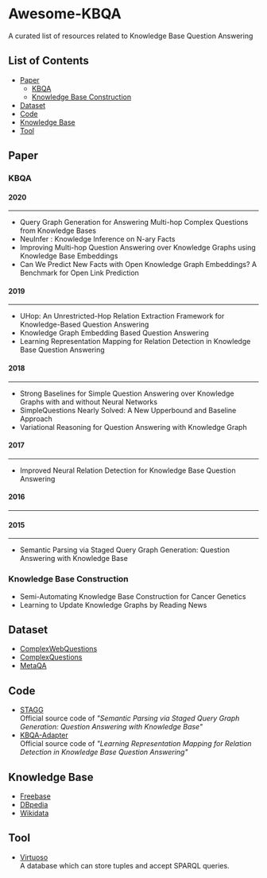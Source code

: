 # Awesome-KBQA
A curated list of resources related to Knowledge Base Question Answering

## List of Contents
- [Paper](#paper)
  - [KBQA](#kbqa)
  - [Knowledge Base Construction](#knowledge-base-construction)
- [Dataset](#dataset)
- [Code](#code)
- [Knowledge Base](knowledge-base)
- [Tool](#tool)

## Paper
### KBQA
#### 2020
---
- Query Graph Generation for Answering Multi-hop Complex Questions from Knowledge Bases
- NeuInfer : Knowledge Inference on N-ary Facts
- Improving Multi-hop Question Answering over Knowledge Graphs using Knowledge Base Embeddings
- Can We Predict New Facts with Open Knowledge Graph Embeddings? A Benchmark for Open Link Prediction

#### 2019
---
- UHop: An Unrestricted-Hop Relation Extraction Framework for Knowledge-Based Question Answering
- Knowledge Graph Embedding Based Question Answering
- Learning Representation Mapping for Relation Detection in Knowledge Base Question Answering

#### 2018
---
- Strong Baselines for Simple Question Answering over Knowledge Graphs with and without Neural Networks
- SimpleQuestions Nearly Solved: A New Upperbound and Baseline Approach
- Variational Reasoning for Question Answering with Knowledge Graph

#### 2017
---
- Improved Neural Relation Detection for Knowledge Base Question Answering

#### 2016
---

#### 2015
---
- Semantic Parsing via Staged Query Graph Generation: Question Answering with Knowledge Base


### Knowledge Base Construction
- Semi-Automating Knowledge Base Construction for Cancer Genetics
- Learning to Update Knowledge Graphs by Reading News

## Dataset
- [ComplexWebQuestions](https://www.tau-nlp.org/compwebq)
- [ComplexQuestions](https://www.aclweb.org/anthology/C16-1236/)
- [MetaQA](https://arxiv.org/abs/1709.04071)


## Code
- [STAGG](https://github.com/scottyih/STAGG)    
Official source code of _"Semantic Parsing via Staged Query Graph Generation: Question Answering with Knowledge Base"_
- [KBQA-Adapter](https://github.com/wudapeng268/KBQA-Adapter)    
Official source code of _"Learning Representation Mapping for Relation Detection in Knowledge Base Question Answering"_

## Knowledge Base
- [Freebase](https://developers.google.com/freebase)
- [DBpedia](https://wiki.dbpedia.org/)
- [Wikidata](https://www.wikidata.org/wiki/Wikidata:Main_Page)

## Tool
- [Virtuoso](https://virtuoso.openlinksw.com/)    
A database which can store tuples and accept SPARQL queries.
